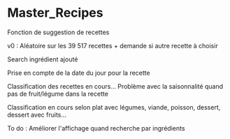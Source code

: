 # Master_Recipes

Fonction de suggestion de recettes

v0 : Aléatoire sur les 39 517 recettes + demande si autre recette à choisir

Search ingrédient ajouté

Prise en compte de la date du jour pour la recette

Classification des recettes en cours... Problème avec la saisonnalité quand pas de fruit/légume dans la recette

Classification en cours selon plat avec légumes, viande, poisson, dessert, dessert avec fruits...


To do : Améliorer l'affichage quand recherche par ingrédients

